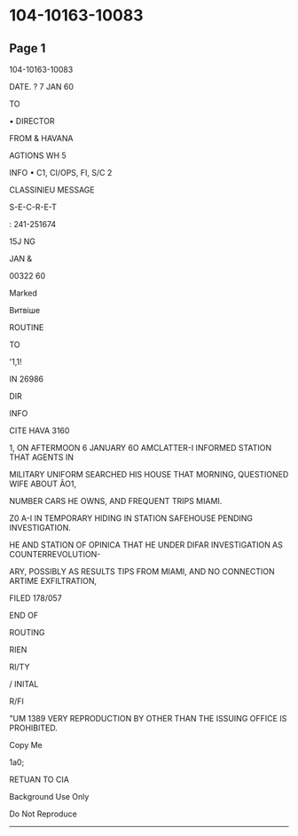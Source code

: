 # 104-10163-10083

## Page 1

104-10163-10083

DATE. ? 7 JAN 60

TO

• DIRECTOR

FROM & HAVANA

AGTIONS WH 5

INFO • C1, CI/OPS, FI, S/C 2

CLASSINIEU MESSAGE

S-E-C-R-E-T

: 241-251674

15J NG

JAN &

00322 60

Marked

Витвіше

ROUTINE

TO

'1,1!

IN 26986

DIR

INFO

CITE HAVA 3160

1, ON AFTERMOON 6 JANUARY 6O AMCLATTER-I INFORMED STATION THAT AGENTS IN

MILITARY UNIFORM SEARCHED HIS HOUSE THAT MORNING, QUESTIONED WIFE ABOUT ÃO1,

NUMBER CARS HE OWNS, AND FREQUENT TRIPS MIAMI.

Z0 A-I IN TEMPORARY HIDING IN STATION SAFEHOUSE PENDING INVESTIGATION.

HE AND STATION OF OPINICA THAT HE UNDER DIFAR INVESTIGATION AS COUNTERREVOLUTION-

ARY, POSSIBLY AS RESULTS TIPS FROM MIAMI, AND NO CONNECTION ARTIME EXFILTRATION,

FILED 178/057

END OF

ROUTING

RIEN

RI/TY

/ INITAL

R/FI

"UM 1389 VERY REPRODUCTION BY OTHER THAN THE ISSUING OFFICE IS PROHIBITED.

Copy Me

1a0;

RETUAN TO CIA

Background Use Only

Do Not Reproduce

---

